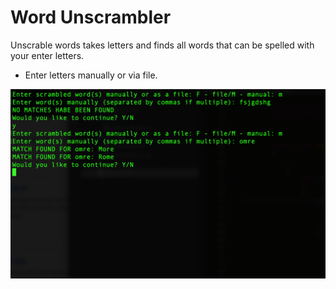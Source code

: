 # Word Unscrambler 

Unscrable words takes letters and finds all words that can be spelled with your enter letters.
* Enter letters manually or via file.

<img src="wordunscrambler.png" alt="screenshot"/>